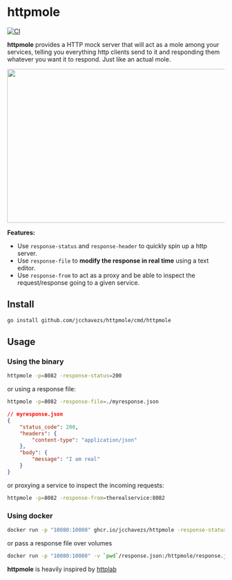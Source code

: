 # httpmole

[![CI](https://github.com/jcchavezs/httpmole/actions/workflows/ci.yaml/badge.svg)](https://github.com/jcchavezs/httpmole/actions/workflows/ci.yaml)

**httpmole** provides a HTTP mock server that will act as a mole among your services, telling you everything http clients send to it and responding them whatever you want it to respond. Just like an actual mole.

<p align="center">
  <img width="640" height="356" src="images/screencast.gif">
</p>

**Features:**

- Use `response-status` and `response-header` to quickly spin up a http server.
- Use `response-file` to **modify the response in real time** using a text editor.
- Use `response-from` to act as a proxy and be able to inspect the request/response going to a given service.

## Install

```bash
go install github.com/jcchavezs/httpmole/cmd/httpmole
```

## Usage

### Using the binary

```bash
httpmole -p=8082 -response-status=200
```

or using a response file:

```bash
httpmole -p=8082 -response-file=./myresponse.json
```

```json
// myresponse.json
{
    "status_code": 200,
    "headers": {
        "content-type": "application/json"
    },
    "body": {
        "message": "I am real"
    }
}
```

or proxying a service to inspect the incoming requests:

```bash
httpmole -p=8082 -response-from=therealservice:8082
```

### Using docker

```bash
docker run -p "10080:10080" ghcr.io/jcchavezs/httpmole -response-status=201
```

or pass a response file over volumes

```bash
docker run -p "10080:10080" -v `pwd`/response.json:/httpmole/response.json ghcr.io/jcchavezs/httpmole -response-file=/httpmole/response.json
```

**httpmole** is heavily inspired by [httplab](https://github.com/gchaincl/httplab)
